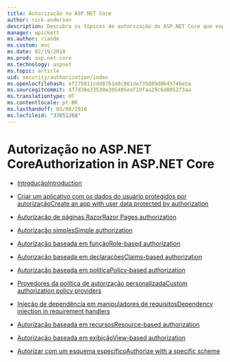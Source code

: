 ```yaml
---
title: Autorização no ASP.NET Core
author: rick-anderson
description: Descubra os tópicos de autorização do ASP.NET Core que explicam como fornecer direitos e privilégios aos usuários do aplicativo.
manager: wpickett
ms.author: riande
ms.custom: mvc
ms.date: 02/19/2018
ms.prod: asp.net-core
ms.technology: aspnet
ms.topic: article
uid: security/authorization/index
ms.openlocfilehash: ef275011cdd87b1d0c861de735d89d064574be5a
ms.sourcegitcommit: 477d38e33530a305405eaf19faa29c6d805273aa
ms.translationtype: HT
ms.contentlocale: pt-BR
ms.lasthandoff: 05/08/2018
ms.locfileid: "33851268"
---
```

# <a name="authorization-in-aspnet-core"></a><span data-ttu-id="e762c-103">Autorização no ASP.NET Core</span><span class="sxs-lookup"><span data-stu-id="e762c-103">Authorization in ASP.NET Core</span></span>

* [<span data-ttu-id="e762c-104">Introdução</span><span class="sxs-lookup"><span data-stu-id="e762c-104">Introduction</span></span>](xref:security/authorization/introduction)

* [<span data-ttu-id="e762c-105">Criar um aplicativo com os dados do usuário protegidos por autorização</span><span class="sxs-lookup"><span data-stu-id="e762c-105">Create an app with user data protected by authorization</span></span>](xref:security/authorization/secure-data)

* [<span data-ttu-id="e762c-106">Autorização de páginas Razor</span><span class="sxs-lookup"><span data-stu-id="e762c-106">Razor Pages authorization</span></span>](xref:security/authorization/razor-pages-authorization)

* [<span data-ttu-id="e762c-107">Autorização simples</span><span class="sxs-lookup"><span data-stu-id="e762c-107">Simple authorization</span></span>](xref:security/authorization/simple)

* [<span data-ttu-id="e762c-108">Autorização baseada em função</span><span class="sxs-lookup"><span data-stu-id="e762c-108">Role-based authorization</span></span>](xref:security/authorization/roles)

* [<span data-ttu-id="e762c-109">Autorização baseada em declarações</span><span class="sxs-lookup"><span data-stu-id="e762c-109">Claims-based authorization</span></span>](xref:security/authorization/claims)

* [<span data-ttu-id="e762c-110">Autorização baseada em política</span><span class="sxs-lookup"><span data-stu-id="e762c-110">Policy-based authorization</span></span>](xref:security/authorization/policies)

* [<span data-ttu-id="e762c-111">Provedores da política de autorização personalizada</span><span class="sxs-lookup"><span data-stu-id="e762c-111">Custom authorization policy providers</span></span>](xref:security/authorization/iauthorizationpolicyprovider)

* [<span data-ttu-id="e762c-112">Injeção de dependência em manipuladores de requisitos</span><span class="sxs-lookup"><span data-stu-id="e762c-112">Dependency injection in requirement handlers</span></span>](xref:security/authorization/dependencyinjection)

* [<span data-ttu-id="e762c-113">Autorização baseada em recursos</span><span class="sxs-lookup"><span data-stu-id="e762c-113">Resource-based authorization</span></span>](xref:security/authorization/resourcebased)

* [<span data-ttu-id="e762c-114">Autorização baseada em exibição</span><span class="sxs-lookup"><span data-stu-id="e762c-114">View-based authorization</span></span>](xref:security/authorization/views)

* [<span data-ttu-id="e762c-115">Autorizar com um esquema específico</span><span class="sxs-lookup"><span data-stu-id="e762c-115">Authorize with a specific scheme</span></span>](xref:security/authorization/limitingidentitybyscheme)
